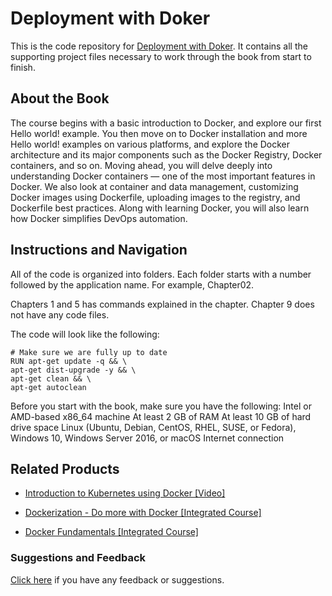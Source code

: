 # Deployment with Doker
This is the code repository for [Deployment with Doker](https://www.packtpub.com/virtualization-and-cloud/deployment-docker). It contains all the supporting project files necessary to work through the book from start to finish.
## About the Book
The course begins with a basic introduction to Docker, and explore our first Hello world! example. You then move on to Docker installation and more Hello world! examples on various platforms, and explore the Docker architecture and its major components such as the Docker Registry, Docker containers, and so on. Moving ahead, you will delve deeply into understanding Docker containers — one of the most important features in Docker. We also look at container and data management, customizing Docker images using Dockerfile, uploading images to the registry, and Dockerfile best practices. Along with learning Docker, you will also learn how Docker simplifies DevOps automation.
## Instructions and Navigation
All of the code is organized into folders. Each folder starts with a number followed by the application name. For example, Chapter02.

Chapters 1 and 5 has commands explained in the chapter. Chapter 9 does not have any code files.

The code will look like the following:
```
# Make sure we are fully up to date
RUN apt-get update -q && \
apt-get dist-upgrade -y && \
apt-get clean && \
apt-get autoclean
```

Before you start with the book, make sure you have the following:
Intel or AMD-based x86_64 machine
At least 2 GB of RAM
At least 10 GB of hard drive space
Linux (Ubuntu, Debian, CentOS, RHEL, SUSE, or Fedora), Windows 10,
Windows Server 2016, or macOS
Internet connection

## Related Products
* [Introduction to Kubernetes using Docker [Video]](https://www.packtpub.com/virtualization-and-cloud/introduction-kubernetes-using-docker-video?utm_source=github&utm_medium=repository&utm_campaign=9781788998000)

* [Dockerization - Do more with Docker [Integrated Course]](https://www.packtpub.com/virtualization-and-cloud/dockerization-do-more-docker-integrated-course?utm_source=github&utm_medium=repository&utm_campaign=9781788394857)

* [Docker Fundamentals [Integrated Course]](https://www.packtpub.com/virtualization-and-cloud/docker-fundamentals-integrated-course?utm_source=github&utm_medium=repository&utm_campaign=9781788399821)

### Suggestions and Feedback
[Click here](https://docs.google.com/forms/d/e/1FAIpQLSe5qwunkGf6PUvzPirPDtuy1Du5Rlzew23UBp2S-P3wB-GcwQ/viewform) if you have any feedback or suggestions.
